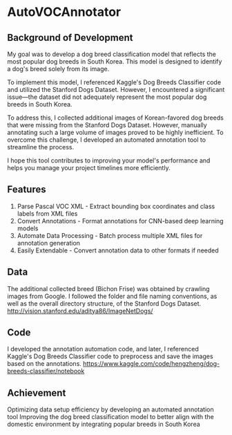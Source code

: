 # AutoVOCAnnotator
## Background of Development
My goal was to develop a dog breed classification model that reflects the most popular dog breeds in South Korea. This model is designed to identify a dog's breed solely from its image.

To implement this model, I referenced Kaggle's Dog Breeds Classifier code and utilized the Stanford Dogs Dataset. However, I encountered a significant issue—the dataset did not adequately represent the most popular dog breeds in South Korea.

To address this, I collected additional images of Korean-favored dog breeds that were missing from the Stanford Dogs Dataset. However, manually annotating such a large volume of images proved to be highly inefficient. To overcome this challenge, I developed an automated annotation tool to streamline the process.

I hope this tool contributes to improving your model's performance and helps you manage your project timelines more efficiently.
## Features
1. Parse Pascal VOC XML - Extract bounding box coordinates and class labels from XML files
2. Convert Annotations - Format annotations for CNN-based deep learning models
3. Automate Data Processing - Batch process multiple XML files for annotation generation
4. Easily Extendable - Convert annotation data to other formats if needed

## Data
The additional collected breed (Bichon Frise) was obtained by crawling images from Google.
I followed the folder and file naming conventions, as well as the overall directory structure, of the Stanford Dogs Dataset. 
http://vision.stanford.edu/aditya86/ImageNetDogs/

## Code
I developed the annotation automation code, and later, I referenced Kaggle's Dog Breeds Classifier code to preprocess and save the images based on the annotations.
https://www.kaggle.com/code/hengzheng/dog-breeds-classifier/notebook

## Achievement
Optimizing data setup efficiency by developing an automated annotation tool
Improving the dog breed classification model to better align with the domestic environment by integrating popular breeds in South Korea

